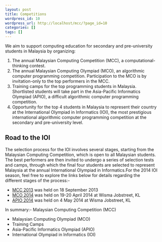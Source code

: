 ```yaml
---
layout: post
title: Competitions
wordpress_id: 10
wordpress_url: http://localhost/mcc/?page_id=10
categories: []
tags: []
---
```


We aim to support computing education for secondary and pre-university students in Malaysia by organizing:

1. The annual Malaysian Computing Competition (MCC), a computational-thinking contest.
2. The annual Malaysian Computing Olympiad (MCO), an algorithmic computer programming competition. Participation to the MCO is by invitation-only to the top performers in the MCC.
3. Training camps for the top programming students in Malaysia. Shortlisted students will take part in the Asia-Pacific Informatics Olympiad (APIO), a difficult algorithmic computer programming competition.
4. Opportunity for the top 4 students in Malaysia to represent their country at the International Olympiad in Informatics (IOI), the most prestigious international algorithmic computer programming competition at the secondary and pre-university level.

## Road to the IOI

The selection process for the IOI involves several stages, starting from the Malaysian Computing Competition, which is open to all Malaysian students. The best performers are then invited to undergo a series of selection tests and camps, through which the final four students are selected to represent Malaysia at the annual International Olympiad in Informatics.For the 2014 IOI season, feel free to explore the links below for details regarding the different stages of the process:-

- [MCC 2013](/mcc/mcc-2013/ "MCC 2013") was held on 18 September 2013
- [MCO 2014](/mco/mco-2014/ "MCO 2014") was held on 19-20 April 2014 at Wisma Jobstreet, KL
- [APIO 2014](/apio-2014/ "APIO 2014") was held on 4 May 2014 at Wisma Jobstreet, KL

In summary:- Malaysian Computing Competition (MCC)
- Malaysian Computing Olympiad (MCO)
- Training Camps
- Asia-Pacific Informatics Olympiad (APIO)
- International Olympiad in Informatics (IOI)
